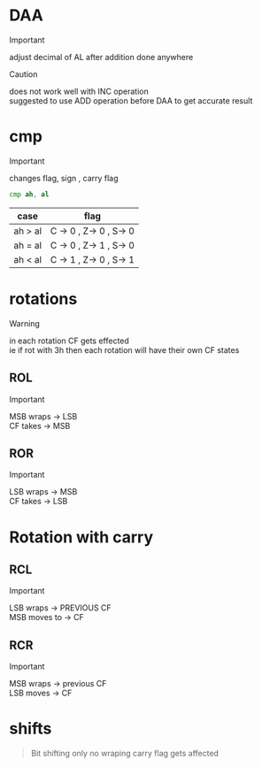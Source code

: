 # DAA
> [!IMPORTANT]
> adjust decimal of AL after addition done anywhere

> [!CAUTION]
> does not work well with INC operation</br>
> suggested to use ADD operation before DAA to get accurate result

# cmp
> [!IMPORTANT]
> changes flag, sign , carry flag


```asm
cmp ah, al
```
|case|flag|
|---|---|
|ah > al| C -> 0 , Z-> 0 , S-> 0|
|ah = al| C -> 0 , Z-> 1 , S-> 0|
|ah < al| C -> 1 , Z-> 0 , S-> 1|


# rotations
> [!WARNING]
> in each rotation CF gets effected</br>
> ie if rot with 3h then each rotation will have their own CF states

## ROL 
> [!IMPORTANT]
> MSB wraps -> LSB</br>
> CF takes -> MSB

## ROR 
> [!IMPORTANT]
> LSB wraps -> MSB </br>
> CF takes -> LSB

# Rotation with carry 
## RCL
> [!IMPORTANT]
> LSB wraps -> PREVIOUS CF </br>
> MSB moves to -> CF

## RCR 
> [!IMPORTANT]
> MSB wraps -> previous CF</br>
> LSB moves -> CF


# shifts
> Bit shifting only
> no wraping 
> carry flag gets affected

